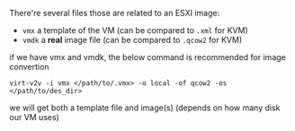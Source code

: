 There're several files those are related to an ESXI image:

- `vmx` a template of the VM (can be compared to `.xml` for KVM) 
- `vmdk` a **real** image file (can be compared to `.qcow2` for KVM) 

if we have vmx and vmdk, the below command is recommended for image convertion

`virt-v2v -i vmx </path/to/.vmx> -o local -of qcow2 -os </path/to/des_dir>`

we will get both a template file and image(s) (depends on how many disk our VM uses)
